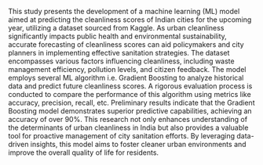 This study presents the development of a machine learning (ML) model aimed at predicting the cleanliness scores of Indian cities for the upcoming year, utilizing a dataset sourced from Kaggle. As urban cleanliness significantly impacts public health and environmental sustainability, accurate forecasting of cleanliness scores can aid policymakers and city planners in implementing effective sanitation strategies.
The dataset encompasses various factors influencing cleanliness, including waste management efficiency, pollution levels, and citizen feedback. The model employs several ML algorithm i.e. Gradient Boosting to analyze historical data and predict future cleanliness scores. A rigorous evaluation process is conducted to compare the performance of this algorithm using metrics like accuracy, precision, recall, etc.
Preliminary results indicate that the Gradient Boosting model demonstrates superior predictive capabilities, achieving an accuracy of over 90%. This research not only enhances understanding of the determinants of urban cleanliness in India but also provides a valuable tool for proactive management of city sanitation efforts. By leveraging data-driven insights, this model aims to foster cleaner urban environments and improve the overall quality of life for residents.
